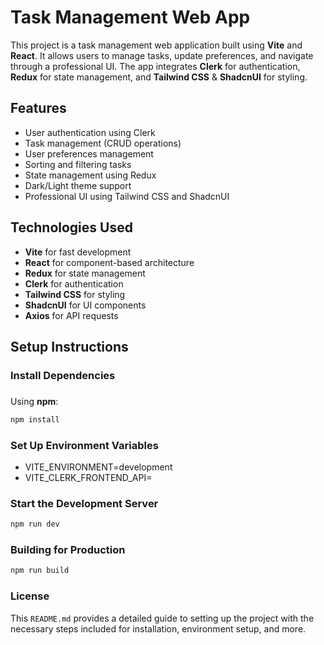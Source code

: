# Task Management Web App

This project is a task management web application built using **Vite** and **React**. It allows users to manage tasks, update preferences, and navigate through a professional UI. The app integrates **Clerk** for authentication, **Redux** for state management, and **Tailwind CSS** & **ShadcnUI** for styling.

## Features

- User authentication using Clerk
- Task management (CRUD operations)
- User preferences management
- Sorting and filtering tasks
- State management using Redux
- Dark/Light theme support
- Professional UI using Tailwind CSS and ShadcnUI

## Technologies Used

- **Vite** for fast development
- **React** for component-based architecture
- **Redux** for state management
- **Clerk** for authentication
- **Tailwind CSS** for styling
- **ShadcnUI** for UI components
- **Axios** for API requests

## Setup Instructions

### Install Dependencies

###

Using **npm**:

```bash
npm install

```

### Set Up Environment Variables

- VITE_ENVIRONMENT=development
- VITE_CLERK_FRONTEND_API=<your-clerk-frontend-api>

### Start the Development Server

```bash
npm run dev

```

### Building for Production

```bash
npm run build

```

### License
This `README.md` provides a detailed guide to setting up the project with the necessary steps included for installation, environment setup, and more.
